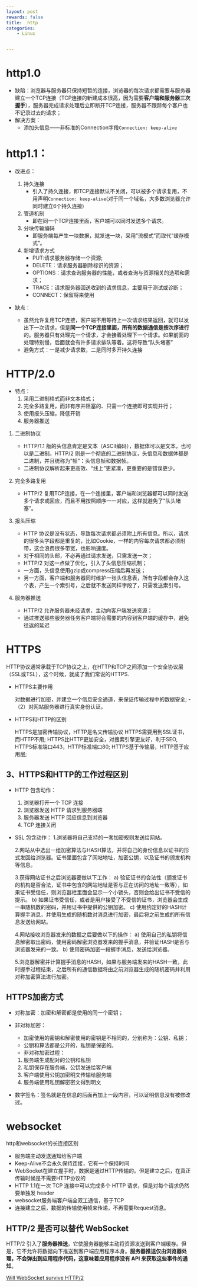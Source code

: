 ```yaml
---
layout: post
rewards: false
title:  http
categories:
    - Linux


---
```




# http1.0

- 缺陷：浏览器与服务器只保持短暂的连接，浏览器的每次请求都需要与服务器建立一个TCP连接（TCP连接的新建成本很高，因为需要**客户端和服务器三次握手**），服务器完成请求处理后立即断开TCP连接，服务器不跟踪每个客户也不记录过去的请求；
- 解决方案：
  - 添加头信息——非标准的Connection字段`Connection: keep-alive`

# http1.1：

- 改进点：

  1. 持久连接
     - 引入了持久连接，即TCP连接默认不关闭，可以被多个请求复用，不用声明`Connection: keep-alive`(对于同一个域名，大多数浏览器允许同时建立6个持久连接)
  2. 管道机制
     - 即在同一个TCP连接里面，客户端可以同时发送多个请求。
  3. 分块传输编码
     - 即服务端每产生一块数据，就发送一块，采用”流模式”而取代”缓存模式”。
  4. 新增请求方式
     - PUT:请求服务器存储一个资源;
     - DELETE：请求服务器删除标识的资源；
     - OPTIONS：请求查询服务器的性能，或者查询与资源相关的选项和需求；
     - TRACE：请求服务器回送收到的请求信息，主要用于测试或诊断；
     - CONNECT：保留将来使用

- 缺点：
  - 虽然允许复用TCP连接，客户端不用等待上一次请求结果返回，就可以发出下一次请求，但是**同一个TCP连接里面，所有的数据通信是按次序进行**的。服务器只有处理完一个请求，才会接着处理下一个请求。如果前面的处理特别慢，后面就会有许多请求排队等着。这将导致“队头堵塞”
  - 避免方式：一是减少请求数，二是同时多开持久连接

# HTTP/2.0



- 特点：
  1. 采用二进制格式而非文本格式；
  2. 完全多路复用，而非有序并阻塞的、只需一个连接即可实现并行；
  3. 使用报头压缩，降低开销
  4. 服务器推送

1. 二进制协议

   - HTTP/1.1 版的头信息肯定是文本（ASCII编码），数据体可以是文本，也可以是二进制。HTTP/2 则是一个彻底的二进制协议，头信息和数据体都是二进制，并且统称为”帧”：头信息帧和数据帧。
   - 二进制协议解析起来更高效、“线上”更紧凑，更重要的是错误更少。

2. 完全多路复用

   - HTTP/2 复用TCP连接，在一个连接里，客户端和浏览器都可以同时发送多个请求或回应，而且不用按照顺序一一对应，这样就避免了”队头堵塞”。

3. 报头压缩

   - HTTP 协议是没有状态，导致每次请求都必须附上所有信息。所以，请求的很多头字段都是重复的，比如Cookie，一样的内容每次请求都必须附带，这会浪费很多带宽，也影响速度。
   - 对于相同的头部，不必再通过请求发送，只需发送一次；
   - HTTP/2 对这一点做了优化，引入了头信息压缩机制；
   - 一方面，头信息使用gzip或compress压缩后再发送；
   - 另一方面，客户端和服务器同时维护一张头信息表，所有字段都会存入这个表，产生一个索引号，之后就不发送同样字段了，只需发送索引号。

4. 服务器推送

   - HTTP/2 允许服务器未经请求，主动向客户端发送资源；
   - 通过推送那些服务器任务客户端将会需要的内容到客户端的缓存中，避免往返的延迟



# HTTPS



HTTP协议通常承载于TCP协议之上，在HTTP和TCP之间添加一个安全协议层（SSL或TSL），这个时候，就成了我们常说的HTTPS.

- HTTPS主要作用

    对数据进行加密，并建立一个信息安全通道，来保证传输过程中的数据安全; - （2）对网站服务器进行真实身份认证。


- HTTPS和HTTP的区别
  
    HTTPS是加密传输协议，HTTP是名文传输协议
    HTTPS需要用到SSL证书，而HTTP不用; 
    HTTPS比HTTP更加安全，对搜索引擎更友好，利于SEO, 
    HTTPS标准端口443，HTTP标准端口80; 
    HTTPS基于传输层，HTTP基于应用层;

## 3、HTTPS和HTTP的工作过程区别



- HTTP 包含动作：
  1. 浏览器打开一个 TCP 连接
  2. 浏览器发送 HTTP 请求到服务器端
  3. 服务器发送 HTTP 回应信息到浏览器
  4. TCP 连接关闭

- SSL 包含动作：
    1.浏览器将自己支持的一套加密规则发送给网站。
    
    2.网站从中选出一组加密算法与HASH算法，并将自己的身份信息以证书的形式发回给浏览器。证书里面包含了网站地址，加密公钥，以及证书的颁发机构等信息。
    
    3.获得网站证书之后浏览器要做以下工作：
    a) 验证证书的合法性（颁发证书的机构是否合法，证书中包含的网站地址是否与正在访问的地址一致等），如果证书受信任，则浏览器栏里面会显示一个小锁头，否则会给出证书不受信的提示。
    b) 如果证书受信任，或者是用户接受了不受信的证书，浏览器会生成一串随机数的密码，并用证书中提供的公钥加密。
    c) 使用约定好的HASH计算握手消息，并使用生成的随机数对消息进行加密，最后将之前生成的所有信息发送给网站。
    
    4.网站接收浏览器发来的数据之后要做以下的操作：
    a) 使用自己的私钥将信息解密取出密码，使用密码解密浏览器发来的握手消息，并验证HASH是否与浏览器发来的一致。
    b) 使用密码加密一段握手消息，发送给浏览器。
    
    5.浏览器解密并计算握手消息的HASH，如果与服务端发来的HASH一致，此时握手过程结束，之后所有的通信数据将由之前浏览器生成的随机密码并利用对称加密算法进行加密。

## HTTPS加密方式


- 对称加密：加密和解密都是使用的同一个密钥；

- 非对称加密：

  - 加密使用的密钥和解密使用的密钥是不相同的，分别称为：公钥、私钥；
  - 公钥和算法都是公开的，私钥是保密的。
  - 非对称加密过程：

  1. 服务端生成配对的公钥和私钥
  2. 私钥保存在服务端，公钥发送给客户端
  3. 客户端使用公钥加密明文传输给服务端
  4. 服务端使用私钥解密密文得到明文

- 数字签名：签名就是在信息的后面再加上一段内容，可以证明信息没有被修改过。

# websocket
http和websocket的长连接区别

- 服务端主动发送通知给客户端
- Keep-Alive不会永久保持连接，它有一个保持时间
- WebSocket在建立握手时，数据是通过HTTP传输的。但是建立之后，在真正传输时候是不需要HTTP协议的
- HTTP 1.1在一次 TCP 连接中可以完成多个 HTTP 请求，但是对每个请求仍然要单独发 header
- websocket服务端客户端全双工通信，基于TCP
- 连接建立之后，数据的传输使用帧来传递，不再需要Request消息。

## HTTP/2 是否可以替代 WebSocket

HTTP/2 引入了**服务器推送**，它使服务器能够主动将资源发送到客户端缓存。但是，它不允许将数据向下推送到客户端应用程序本身。**服务器推送仅由浏览器处理，**不会弹出到应用程序代码，这意味着**应用程序没有 API 来获取这些事件的通知**。

 [Will WebSocket survive HTTP/2](https://www.infoq.com/articles/websocket-and-http2-coexist/)

